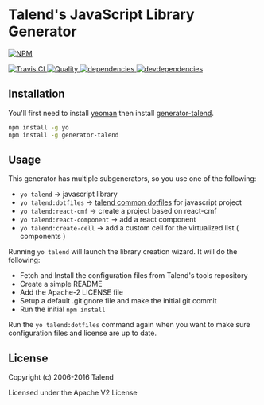 # Talend's JavaScript Library Generator

[![NPM][npm-icon] ][npm-url]

[![Travis CI][travis-ci-image] ][travis-ci-url]
[![Quality][quality-badge] ][quality-url]
[![dependencies][dependencies-image] ][dependencies-url]
[![devdependencies][devdependencies-image] ][devdependencies-url]

[npm-icon]: https://nodei.co/npm/generator-talend.png?downloads=true
[npm-url]: https://npmjs.org/package/generator-talend
[travis-ci-image]: https://travis-ci.org/Talend/generator-talend.svg?branch=master
[travis-ci-url]: https://travis-ci.org/Talend/generator-talend
[dependencies-image]: https://david-dm.org/Talend/generator-talend.png
[dependencies-url]: https://david-dm.org/Talend/generator-talend
[devdependencies-image]: https://david-dm.org/Talend/generator-talend/dev-status.png
[devdependencies-url]: https://david-dm.org/Talend/generator-talend#info=devDependencies
[quality-badge]: http://npm.packagequality.com/shield/generator-talend.svg
[quality-url]: http://packagequality.com/#?package=generator-talend

## Installation

You'll first need to install [yeoman](http://yeoman.io/) then install
[generator-talend](https://github.com/Talend/generator-talend).

```bash
npm install -g yo
npm install -g generator-talend
```

## Usage

This generator has multiple subgenerators, so you use one of the following:

* `yo talend` -> javascript library
* `yo talend:dotfiles` -> [talend common dotfiles](https://github.com/Talend/tools/tree/master/tools-javascript) for javascript project
* `yo talend:react-cmf` -> create a project based on react-cmf
* `yo talend:react-component` -> add a react component
* `yo talend:create-cell` -> add a custom cell for the virtualized list ( components )

Running `yo talend` will launch the library creation wizard.
It will do the following:

* Fetch and Install the configuration files from Talend's tools repository
* Create a simple README
* Add the Apache-2 LICENSE file
* Setup a default .gitignore file and make the initial git commit
* Run the initial `npm install`

Run the `yo talend:dotfiles` command again when you want to make sure configuration files and license are up to date.

## License

Copyright (c) 2006-2016 Talend

Licensed under the Apache V2 License
